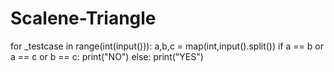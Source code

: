 # Scalene-Triangle
for _testcase in range(int(input())):
    a,b,c = map(int,input().split())
    if a == b or a == c or b == c: print("NO")
    else: print("YES")
